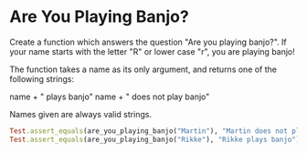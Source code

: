 # Are You Playing Banjo?
  
Create a function which answers the question "Are you playing banjo?".
If your name starts with the letter "R" or lower case "r", you are playing banjo!

The function takes a name as its only argument, and returns one of the following strings:

name + " plays banjo" 
name + " does not play banjo"

Names given are always valid strings.

```ruby
Test.assert_equals(are_you_playing_banjo("Martin"), "Martin does not play banjo");
Test.assert_equals(are_you_playing_banjo("Rikke"), "Rikke plays banjo");
```